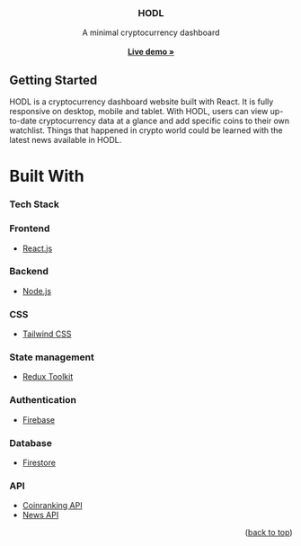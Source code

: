 <div id="top"></div>

<!-- PROJECT LOGO -->
<br />
<div align="center">
  <link rel="icon" href="%PUBLIC_URL%/favicon.ico" />

  <h3 align="center">HODL</h3>

  <p align="center">
    A minimal cryptocurrency dashboard
    <br />
    <br />
    <a href="https://github.com/nickng852/crypto-dashboard"><strong>Live demo »</strong></a>
  </p>
</div>

<!-- GETTING STARTED -->

## Getting Started

HODL is a cryptocurrency dashboard website built with React. It is fully responsive on desktop, mobile and tablet. With HODL, users can view up-to-date cryptocurrency data at a glance and add specific coins to their own watchlist. Things that happened in crypto world could be learned with the latest news available in HODL.

<!-- BUILD WITH -->

# Built With

### Tech Stack

### Frontend

- [React.js](https://reactjs.org/)

### Backend

- [Node.js](https://nodejs.org/)

### CSS

- [Tailwind CSS](https://tailwindcss.com/)

### State management

- [Redux Toolkit](https://redux-toolkit.js.org/)

### Authentication

- [Firebase](https://firebase.google.com/products/auth?gclid=EAIaIQobChMIyMbE65yt-AIVjjUrCh3Xvg7pEAAYASAAEgJEBvD_BwE&gclsrc=aw.ds)

### Database

- [Firestore](https://firebase.google.com/products/firestore?gclid=EAIaIQobChMItNLmgZ2t-AIVCJ1LBR13wAZxEAAYASAAEgKOCvD_BwE&gclsrc=aw.ds)

### API

- [Coinranking API](https://developers.coinranking.com/api/documentation)
- [News API](https://newsapi.org/)

<p align="right">(<a href="#top">back to top</a>)</p>

